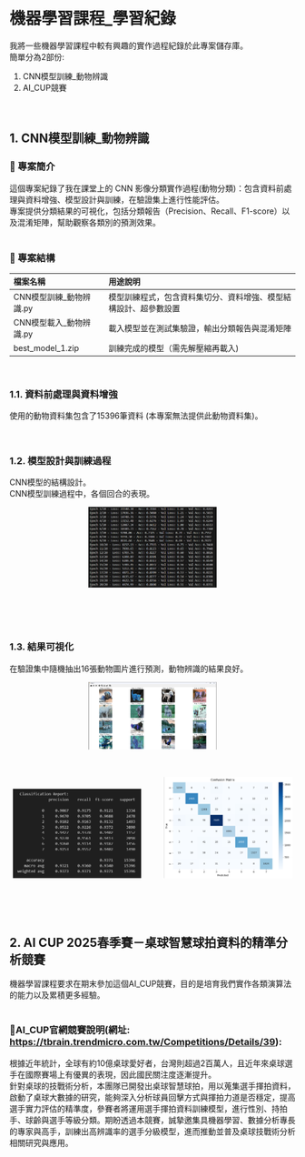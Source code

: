 # 機器學習課程_學習紀錄

我將一些機器學習課程中較有興趣的實作過程紀錄於此專案儲存庫。<br>
簡單分為2部份:<br>
1. CNN模型訓練_動物辨識<br>
2. AI_CUP競賽<br><br><br>

## 1. CNN模型訓練_動物辨識

### 📌 專案簡介<br>
這個專案紀錄了我在課堂上的 CNN 影像分類實作過程(動物分類)：包含資料前處理與資料增強、模型設計與訓練，在驗證集上進行性能評估。<br>
專案提供分類結果的可視化，包括分類報告（Precision、Recall、F1-score）以及混淆矩陣，幫助觀察各類別的預測效果。<br><br>

### 📂 專案結構
| 檔案名稱 | 用途說明 |
|:---|:---|
| CNN模型訓練_動物辨識.py| 模型訓練程式，包含資料集切分、資料增強、模型結構設計、超參數設置|
| CNN模型載入_動物辨識.py| 載入模型並在測試集驗證，輸出分類報告與混淆矩陣|
| best_model_1.zip | 訓練完成的模型（需先解壓縮再載入)|

<br>

### 1.1. 資料前處理與資料增強
使用的動物資料集包含了15396筆資料 (本專案無法提供此動物資料集)。<br><br><br>
### 1.2. 模型設計與訓練過程
CNN模型的結構設計。<br>
CNN模型訓練過程中，各個回合的表現。
<p align="center">
  <img src="CNN模型_實作過程/實作過程圖片/螢幕擷取畫面 2025-08-25 005335.png" width="45%" >
</p>
<br><br><br>

### 1.3. 結果可視化
在驗證集中隨機抽出16張動物圖片進行預測，動物辨識的結果良好。
<p align="center">
  <img src="CNN模型_實作過程/實作過程圖片/螢幕擷取畫面 2025-08-25 005407.png" width="45%">
</p>
<br>
<p align="center">
  <img src="CNN模型_實作過程/實作過程圖片/螢幕擷取畫面 2025-08-25 013814.png" width="45%" >&nbsp;&nbsp;&nbsp;&nbsp;&nbsp;&nbsp;&nbsp;&nbsp;&nbsp;
  <img src="CNN模型_實作過程/實作過程圖片/螢幕擷取畫面 2025-08-25 013827.png" width="45%">
</p>
<br><br><br>

## 2. AI CUP 2025春季賽－桌球智慧球拍資料的精準分析競賽
機器學習課程要求在期末參加這個AI_CUP競賽，目的是培育我們實作各類演算法的能力以及累積更多經驗。<br><br>


### 📌AI_CUP官網競賽說明(網址: https://tbrain.trendmicro.com.tw/Competitions/Details/39):<br>
根據近年統計，全球有約10億桌球愛好者，台灣則超過2百萬人，且近年來桌球選手在國際賽場上有優異的表現，因此國民關注度逐漸提升。<br>
針對桌球的技戰術分析，本團隊已開發出桌球智慧球拍，用以蒐集選手揮拍資料，啟動了桌球大數據的研究，能夠深入分析球員回擊方式與揮拍力道是否穩定，提高選手實力評估的精準度，參賽者將運用選手揮拍資料訓練模型，進行性別、持拍手、球齡與選手等級分類。期盼透過本競賽，誠摯邀集具機器學習、數據分析專長的專家與高手，訓練出高辨識率的選手分級模型，進而推動並普及桌球技戰術分析相關研究與應用。
